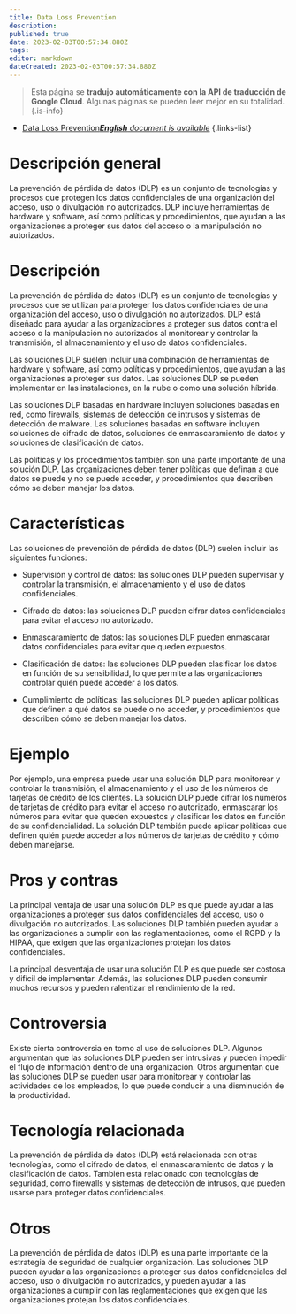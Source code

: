 ```yaml
---
title: Data Loss Prevention
description: 
published: true
date: 2023-02-03T00:57:34.880Z
tags: 
editor: markdown
dateCreated: 2023-02-03T00:57:34.880Z
---
```


> Esta página se **tradujo automáticamente con la API de traducción de Google Cloud**.
Algunas páginas se pueden leer mejor en su totalidad.{.is-info}



- [Data Loss Prevention***English** document is available*](/en/Knowledge-base/Dictionary/data-loss-prevention)
{.links-list}


# Descripción general
La prevención de pérdida de datos (DLP) es un conjunto de tecnologías y procesos que protegen los datos confidenciales de una organización del acceso, uso o divulgación no autorizados. DLP incluye herramientas de hardware y software, así como políticas y procedimientos, que ayudan a las organizaciones a proteger sus datos del acceso o la manipulación no autorizados.

# Descripción
La prevención de pérdida de datos (DLP) es un conjunto de tecnologías y procesos que se utilizan para proteger los datos confidenciales de una organización del acceso, uso o divulgación no autorizados. DLP está diseñado para ayudar a las organizaciones a proteger sus datos contra el acceso o la manipulación no autorizados al monitorear y controlar la transmisión, el almacenamiento y el uso de datos confidenciales.

Las soluciones DLP suelen incluir una combinación de herramientas de hardware y software, así como políticas y procedimientos, que ayudan a las organizaciones a proteger sus datos. Las soluciones DLP se pueden implementar en las instalaciones, en la nube o como una solución híbrida.

Las soluciones DLP basadas en hardware incluyen soluciones basadas en red, como firewalls, sistemas de detección de intrusos y sistemas de detección de malware. Las soluciones basadas en software incluyen soluciones de cifrado de datos, soluciones de enmascaramiento de datos y soluciones de clasificación de datos.

Las políticas y los procedimientos también son una parte importante de una solución DLP. Las organizaciones deben tener políticas que definan a qué datos se puede y no se puede acceder, y procedimientos que describen cómo se deben manejar los datos.

# Características
Las soluciones de prevención de pérdida de datos (DLP) suelen incluir las siguientes funciones:

- Supervisión y control de datos: las soluciones DLP pueden supervisar y controlar la transmisión, el almacenamiento y el uso de datos confidenciales.

- Cifrado de datos: las soluciones DLP pueden cifrar datos confidenciales para evitar el acceso no autorizado.

- Enmascaramiento de datos: las soluciones DLP pueden enmascarar datos confidenciales para evitar que queden expuestos.

- Clasificación de datos: las soluciones DLP pueden clasificar los datos en función de su sensibilidad, lo que permite a las organizaciones controlar quién puede acceder a los datos.

- Cumplimiento de políticas: las soluciones DLP pueden aplicar políticas que definen a qué datos se puede o no acceder, y procedimientos que describen cómo se deben manejar los datos.

# Ejemplo
Por ejemplo, una empresa puede usar una solución DLP para monitorear y controlar la transmisión, el almacenamiento y el uso de los números de tarjetas de crédito de los clientes. La solución DLP puede cifrar los números de tarjetas de crédito para evitar el acceso no autorizado, enmascarar los números para evitar que queden expuestos y clasificar los datos en función de su confidencialidad. La solución DLP también puede aplicar políticas que definen quién puede acceder a los números de tarjetas de crédito y cómo deben manejarse.

# Pros y contras
La principal ventaja de usar una solución DLP es que puede ayudar a las organizaciones a proteger sus datos confidenciales del acceso, uso o divulgación no autorizados. Las soluciones DLP también pueden ayudar a las organizaciones a cumplir con las reglamentaciones, como el RGPD y la HIPAA, que exigen que las organizaciones protejan los datos confidenciales.

La principal desventaja de usar una solución DLP es que puede ser costosa y difícil de implementar. Además, las soluciones DLP pueden consumir muchos recursos y pueden ralentizar el rendimiento de la red.

# Controversia
Existe cierta controversia en torno al uso de soluciones DLP. Algunos argumentan que las soluciones DLP pueden ser intrusivas y pueden impedir el flujo de información dentro de una organización. Otros argumentan que las soluciones DLP se pueden usar para monitorear y controlar las actividades de los empleados, lo que puede conducir a una disminución de la productividad.

# Tecnología relacionada
La prevención de pérdida de datos (DLP) está relacionada con otras tecnologías, como el cifrado de datos, el enmascaramiento de datos y la clasificación de datos. También está relacionado con tecnologías de seguridad, como firewalls y sistemas de detección de intrusos, que pueden usarse para proteger datos confidenciales.

# Otros
La prevención de pérdida de datos (DLP) es una parte importante de la estrategia de seguridad de cualquier organización. Las soluciones DLP pueden ayudar a las organizaciones a proteger sus datos confidenciales del acceso, uso o divulgación no autorizados, y pueden ayudar a las organizaciones a cumplir con las reglamentaciones que exigen que las organizaciones protejan los datos confidenciales.